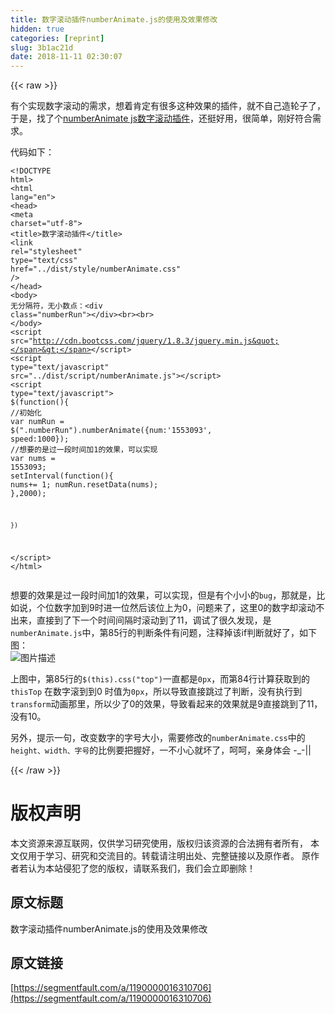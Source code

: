 ```yaml
---
title: 数字滚动插件numberAnimate.js的使用及效果修改
hidden: true
categories: [reprint]
slug: 3b1ac21d
date: 2018-11-11 02:30:07
---
```


{{< raw >}}
<p>&#x6709;&#x4E2A;&#x5B9E;&#x73B0;&#x6570;&#x5B57;&#x6EDA;&#x52A8;&#x7684;&#x9700;&#x6C42;&#xFF0C;&#x60F3;&#x7740;&#x80AF;&#x5B9A;&#x6709;&#x5F88;&#x591A;&#x8FD9;&#x79CD;&#x6548;&#x679C;&#x7684;&#x63D2;&#x4EF6;&#xFF0C;&#x5C31;&#x4E0D;&#x81EA;&#x5DF1;&#x9020;&#x8F6E;&#x5B50;&#x4E86;&#xFF0C;&#x4E8E;&#x662F;&#xFF0C;&#x627E;&#x4E86;&#x4E2A;<a href="https://github.com/zoeblow/numberAnimate" rel="nofollow noreferrer" target="_blank">numberAnimate js&#x6570;&#x5B57;&#x6EDA;&#x52A8;&#x63D2;&#x4EF6;</a>&#xFF0C;&#x8FD8;&#x633A;&#x597D;&#x7528;&#xFF0C;&#x5F88;&#x7B80;&#x5355;&#xFF0C;&#x521A;&#x597D;&#x7B26;&#x5408;&#x9700;&#x6C42;&#x3002;</p><p>&#x4EE3;&#x7801;&#x5982;&#x4E0B;&#xFF1A;</p><div class="widget-codetool" style="display:none"><div class="widget-codetool--inner"><span class="selectCode code-tool" data-toggle="tooltip" data-placement="top" title="" data-original-title="&#x5168;&#x9009;"></span> <span type="button" class="copyCode code-tool" data-toggle="tooltip" data-placement="top" data-clipboard-text="&lt;!DOCTYPE html&gt;
&lt;html lang=&quot;en&quot;&gt;
    &lt;head&gt;
        &lt;meta charset=&quot;utf-8&quot;&gt;
        &lt;title&gt;&#x6570;&#x5B57;&#x6EDA;&#x52A8;&#x63D2;&#x4EF6;&lt;/title&gt;
        &lt;link rel=&quot;stylesheet&quot; type=&quot;text/css&quot; href=&quot;../dist/style/numberAnimate.css&quot; /&gt;
    &lt;/head&gt;
    &lt;body&gt;
    &#x65E0;&#x5206;&#x9694;&#x7B26;&#xFF0C;&#x65E0;&#x5C0F;&#x6570;&#x70B9;&#xFF1A;&lt;div class=&quot;numberRun&quot;&gt;&lt;/div&gt;&lt;br&gt;&lt;br&gt;
    &lt;/body&gt;
    &lt;script src=&quot;http://cdn.bootcss.com/jquery/1.8.3/jquery.min.js&quot;&gt;&lt;/script&gt;
    &lt;script type=&quot;text/javascript&quot; src=&quot;../dist/script/numberAnimate.js&quot;&gt;&lt;/script&gt;
    &lt;script type=&quot;text/javascript&quot;&gt;
    $(function(){
        //&#x521D;&#x59CB;&#x5316;
        var numRun = $(&quot;.numberRun&quot;).numberAnimate({num:&apos;1553093&apos;, speed:1000});
        //&#x60F3;&#x8981;&#x7684;&#x662F;&#x8FC7;&#x4E00;&#x6BB5;&#x65F6;&#x95F4;&#x52A0;1&#x7684;&#x6548;&#x679C;&#xFF0C;&#x53EF;&#x4EE5;&#x5B9E;&#x73B0;
        var nums = 1553093;
        setInterval(function(){
            nums+= 1;
            numRun.resetData(nums);
        },2000);

    })
&lt;/script&gt;
&lt;/html&gt;" title="" data-original-title="&#x590D;&#x5236;"></span> <span type="button" class="saveToNote code-tool" data-toggle="tooltip" data-placement="top" title="" data-original-title="&#x653E;&#x8FDB;&#x7B14;&#x8BB0;"></span></div></div><pre class="hljs xml"><code><span class="hljs-meta">&lt;!DOCTYPE html&gt;</span>
<span class="hljs-tag">&lt;<span class="hljs-name">html</span> <span class="hljs-attr">lang</span>=<span class="hljs-string">&quot;en&quot;</span>&gt;</span>
    <span class="hljs-tag">&lt;<span class="hljs-name">head</span>&gt;</span>
        <span class="hljs-tag">&lt;<span class="hljs-name">meta</span> <span class="hljs-attr">charset</span>=<span class="hljs-string">&quot;utf-8&quot;</span>&gt;</span>
        <span class="hljs-tag">&lt;<span class="hljs-name">title</span>&gt;</span>&#x6570;&#x5B57;&#x6EDA;&#x52A8;&#x63D2;&#x4EF6;<span class="hljs-tag">&lt;/<span class="hljs-name">title</span>&gt;</span>
        <span class="hljs-tag">&lt;<span class="hljs-name">link</span> <span class="hljs-attr">rel</span>=<span class="hljs-string">&quot;stylesheet&quot;</span> <span class="hljs-attr">type</span>=<span class="hljs-string">&quot;text/css&quot;</span> <span class="hljs-attr">href</span>=<span class="hljs-string">&quot;../dist/style/numberAnimate.css&quot;</span> /&gt;</span>
    <span class="hljs-tag">&lt;/<span class="hljs-name">head</span>&gt;</span>
    <span class="hljs-tag">&lt;<span class="hljs-name">body</span>&gt;</span>
    &#x65E0;&#x5206;&#x9694;&#x7B26;&#xFF0C;&#x65E0;&#x5C0F;&#x6570;&#x70B9;&#xFF1A;<span class="hljs-tag">&lt;<span class="hljs-name">div</span> <span class="hljs-attr">class</span>=<span class="hljs-string">&quot;numberRun&quot;</span>&gt;</span><span class="hljs-tag">&lt;/<span class="hljs-name">div</span>&gt;</span><span class="hljs-tag">&lt;<span class="hljs-name">br</span>&gt;</span><span class="hljs-tag">&lt;<span class="hljs-name">br</span>&gt;</span>
    <span class="hljs-tag">&lt;/<span class="hljs-name">body</span>&gt;</span>
    <span class="hljs-tag">&lt;<span class="hljs-name">script</span> <span class="hljs-attr">src</span>=<span class="hljs-string">&quot;http://cdn.bootcss.com/jquery/1.8.3/jquery.min.js&quot;</span>&gt;</span><span class="undefined"></span><span class="hljs-tag">&lt;/<span class="hljs-name">script</span>&gt;</span>
    <span class="hljs-tag">&lt;<span class="hljs-name">script</span> <span class="hljs-attr">type</span>=<span class="hljs-string">&quot;text/javascript&quot;</span> <span class="hljs-attr">src</span>=<span class="hljs-string">&quot;../dist/script/numberAnimate.js&quot;</span>&gt;</span><span class="undefined"></span><span class="hljs-tag">&lt;/<span class="hljs-name">script</span>&gt;</span>
    <span class="hljs-tag">&lt;<span class="hljs-name">script</span> <span class="hljs-attr">type</span>=<span class="hljs-string">&quot;text/javascript&quot;</span>&gt;</span><span class="javascript">
    $(<span class="hljs-function"><span class="hljs-keyword">function</span>(<span class="hljs-params"></span>)</span>{
        <span class="hljs-comment">//&#x521D;&#x59CB;&#x5316;</span>
        <span class="hljs-keyword">var</span> numRun = $(<span class="hljs-string">&quot;.numberRun&quot;</span>).numberAnimate({<span class="hljs-attr">num</span>:<span class="hljs-string">&apos;1553093&apos;</span>, <span class="hljs-attr">speed</span>:<span class="hljs-number">1000</span>});
        <span class="hljs-comment">//&#x60F3;&#x8981;&#x7684;&#x662F;&#x8FC7;&#x4E00;&#x6BB5;&#x65F6;&#x95F4;&#x52A0;1&#x7684;&#x6548;&#x679C;&#xFF0C;&#x53EF;&#x4EE5;&#x5B9E;&#x73B0;</span>
        <span class="hljs-keyword">var</span> nums = <span class="hljs-number">1553093</span>;
        setInterval(<span class="hljs-function"><span class="hljs-keyword">function</span>(<span class="hljs-params"></span>)</span>{
            nums+= <span class="hljs-number">1</span>;
            numRun.resetData(nums);
        },<span class="hljs-number">2000</span>);

    })
</span><span class="hljs-tag">&lt;/<span class="hljs-name">script</span>&gt;</span>
<span class="hljs-tag">&lt;/<span class="hljs-name">html</span>&gt;</span></code></pre><p>&#x60F3;&#x8981;&#x7684;&#x6548;&#x679C;&#x662F;&#x8FC7;&#x4E00;&#x6BB5;&#x65F6;&#x95F4;&#x52A0;1&#x7684;&#x6548;&#x679C;&#xFF0C;&#x53EF;&#x4EE5;&#x5B9E;&#x73B0;&#xFF0C;&#x4F46;&#x662F;&#x6709;&#x4E2A;&#x5C0F;&#x5C0F;&#x7684;<code>bug</code>&#xFF0C;&#x90A3;&#x5C31;&#x662F;&#xFF0C;&#x6BD4;&#x5982;&#x8BF4;&#xFF0C;&#x4E2A;&#x4F4D;&#x6570;&#x5B57;&#x52A0;&#x5230;9&#x65F6;&#x8FDB;&#x4E00;&#x4F4D;&#x7136;&#x540E;&#x8BE5;&#x4F4D;&#x4E0A;&#x4E3A;0&#xFF0C;&#x95EE;&#x9898;&#x6765;&#x4E86;&#xFF0C;&#x8FD9;&#x91CC;0&#x7684;&#x6570;&#x5B57;&#x5374;&#x6EDA;&#x52A8;&#x4E0D;&#x51FA;&#x6765;&#xFF0C;&#x76F4;&#x63A5;&#x5230;&#x4E86;&#x4E0B;&#x4E00;&#x4E2A;&#x65F6;&#x95F4;&#x95F4;&#x9694;&#x65F6;&#x6EDA;&#x52A8;&#x5230;&#x4E86;11&#xFF0C;&#x8C03;&#x8BD5;&#x4E86;&#x5F88;&#x4E45;&#x53D1;&#x73B0;&#xFF0C;&#x662F;<code>numberAnimate.js</code>&#x4E2D;&#xFF0C;&#x7B2C;85&#x884C;&#x7684;&#x5224;&#x65AD;&#x6761;&#x4EF6;&#x6709;&#x95EE;&#x9898;&#xFF0C;&#x6CE8;&#x91CA;&#x6389;&#x8BE5;if&#x5224;&#x65AD;&#x5C31;&#x597D;&#x4E86;&#xFF0C;&#x5982;&#x4E0B;&#x56FE;&#xFF1A;<br><span class="img-wrap"><img data-src="/img/bVbgBic?w=666&amp;h=549" src="https://static.alili.tech/img/bVbgBic?w=666&amp;h=549" alt="&#x56FE;&#x7247;&#x63CF;&#x8FF0;" title="&#x56FE;&#x7247;&#x63CF;&#x8FF0;" style="cursor:pointer"></span></p><p>&#x4E0A;&#x56FE;&#x4E2D;&#xFF0C;&#x7B2C;85&#x884C;&#x7684;<code>$(this).css(&quot;top&quot;)</code>&#x4E00;&#x76F4;&#x90FD;&#x662F;<code>0px</code>&#xFF0C;&#x800C;&#x7B2C;84&#x884C;&#x8BA1;&#x7B97;&#x83B7;&#x53D6;&#x5230;&#x7684;<code>thisTop</code> &#x5728;&#x6570;&#x5B57;&#x6EDA;&#x5230;&#x5230;0 &#x65F6;&#x503C;&#x4E3A;<code>0px</code>&#xFF0C;&#x6240;&#x4EE5;&#x5BFC;&#x81F4;&#x76F4;&#x63A5;&#x8DF3;&#x8FC7;&#x4E86;&#x5224;&#x65AD;&#xFF0C;&#x6CA1;&#x6709;&#x6267;&#x884C;&#x5230;<code>transform</code>&#x52A8;&#x753B;&#x90A3;&#x91CC;&#xFF0C;&#x6240;&#x4EE5;&#x5C11;&#x4E86;0&#x7684;&#x6548;&#x679C;&#xFF0C;&#x5BFC;&#x81F4;&#x770B;&#x8D77;&#x6765;&#x7684;&#x6548;&#x679C;&#x5C31;&#x662F;9&#x76F4;&#x63A5;&#x8DF3;&#x5230;&#x4E86;11&#xFF0C;&#x6CA1;&#x6709;10&#x3002;</p><p>&#x53E6;&#x5916;&#xFF0C;&#x63D0;&#x793A;&#x4E00;&#x53E5;&#xFF0C;&#x6539;&#x53D8;&#x6570;&#x5B57;&#x7684;&#x5B57;&#x53F7;&#x5927;&#x5C0F;&#xFF0C;&#x9700;&#x8981;&#x4FEE;&#x6539;&#x7684;<code>numberAnimate.css</code>&#x4E2D;&#x7684;<code>height&#x3001;width&#x3001;&#x5B57;&#x53F7;</code>&#x7684;&#x6BD4;&#x4F8B;&#x8981;&#x628A;&#x63E1;&#x597D;&#xFF0C;&#x4E00;&#x4E0D;&#x5C0F;&#x5FC3;&#x5C31;&#x574F;&#x4E86;&#xFF0C;&#x5475;&#x5475;&#xFF0C;&#x4EB2;&#x8EAB;&#x4F53;&#x4F1A; -_-||</p>
{{< /raw >}}

# 版权声明
本文资源来源互联网，仅供学习研究使用，版权归该资源的合法拥有者所有，
本文仅用于学习、研究和交流目的。转载请注明出处、完整链接以及原作者。
原作者若认为本站侵犯了您的版权，请联系我们，我们会立即删除！

## 原文标题
数字滚动插件numberAnimate.js的使用及效果修改

## 原文链接
[https://segmentfault.com/a/1190000016310706](https://segmentfault.com/a/1190000016310706)

